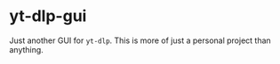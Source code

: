 # yt-dlp-gui

Just another GUI for `yt-dlp`. This is more of just a personal project than anything.

